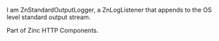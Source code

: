 I am ZnStandardOutputLogger, a ZnLogListener that appends to the OS level standard output stream.

Part of Zinc HTTP Components.